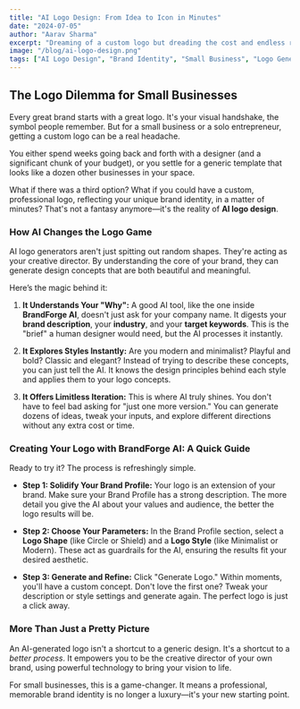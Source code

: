 ```yaml
---
title: "AI Logo Design: From Idea to Icon in Minutes"
date: "2024-07-05"
author: "Aarav Sharma"
excerpt: "Dreaming of a custom logo but dreading the cost and endless revisions? Discover how AI logo generators are empowering small businesses to create stunning, professional logos without the designer price tag."
image: "/blog/ai-logo-design.png"
tags: ["AI Logo Design", "Brand Identity", "Small Business", "Logo Generator"]
---
```


## The Logo Dilemma for Small Businesses

Every great brand starts with a great logo. It's your visual handshake, the symbol people remember. But for a small business or a solo entrepreneur, getting a custom logo can be a real headache.

You either spend weeks going back and forth with a designer (and a significant chunk of your budget), or you settle for a generic template that looks like a dozen other businesses in your space.

What if there was a third option? What if you could have a custom, professional logo, reflecting your unique brand identity, in a matter of minutes? That's not a fantasy anymore—it's the reality of **AI logo design**.

### How AI Changes the Logo Game

AI logo generators aren't just spitting out random shapes. They're acting as your creative director. By understanding the core of your brand, they can generate design concepts that are both beautiful and meaningful.

Here’s the magic behind it:

1.  **It Understands Your "Why":** A good AI tool, like the one inside **BrandForge AI**, doesn't just ask for your company name. It digests your **brand description**, your **industry**, and your **target keywords**. This is the "brief" a human designer would need, but the AI processes it instantly.

2.  **It Explores Styles Instantly:** Are you modern and minimalist? Playful and bold? Classic and elegant? Instead of trying to describe these concepts, you can just tell the AI. It knows the design principles behind each style and applies them to your logo concepts.

3.  **It Offers Limitless Iteration:** This is where AI truly shines. You don't have to feel bad asking for "just one more version." You can generate dozens of ideas, tweak your inputs, and explore different directions without any extra cost or time.

### Creating Your Logo with BrandForge AI: A Quick Guide

Ready to try it? The process is refreshingly simple.

- **Step 1: Solidify Your Brand Profile:** Your logo is an extension of your brand. Make sure your Brand Profile has a strong description. The more detail you give the AI about your values and audience, the better the logo results will be.

- **Step 2: Choose Your Parameters:** In the Brand Profile section, select a **Logo Shape** (like Circle or Shield) and a **Logo Style** (like Minimalist or Modern). These act as guardrails for the AI, ensuring the results fit your desired aesthetic.

- **Step 3: Generate and Refine:** Click "Generate Logo." Within moments, you'll have a custom concept. Don't love the first one? Tweak your description or style settings and generate again. The perfect logo is just a click away.

### More Than Just a Pretty Picture

An AI-generated logo isn't a shortcut to a generic design. It's a shortcut to a *better process*. It empowers you to be the creative director of your own brand, using powerful technology to bring your vision to life.

For small businesses, this is a game-changer. It means a professional, memorable brand identity is no longer a luxury—it's your new starting point.
